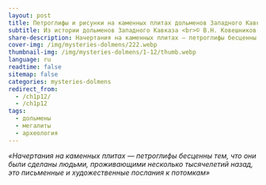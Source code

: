 ```yaml
---
layout: post
title: Петроглифы и рисунки на каменных плитах дольменов Западного Кавказа
subtitle: Из истории дольменов Западного Кавказа <br>© В.Н. Ковешников
share-description: Начертания на каменных плитах — петроглифы бесценны тем, что они были сделаны людьми, проживающими несколько тысячелетий назад, это письменные и художественные послания к потомкам.
cover-img: /img/mysteries-dolmens/222.webp
thumbnail-img: /img/mysteries-dolmens/1-12/thumb.webp
language: ru
readtime: false
sitemap: false
categories: mysteries-dolmens
redirect_from:
  - /ch1p12/
  - /ch1p12
tags:
  - дольмены
  - мегалиты
  - археология
---
```

_«Начертания на каменных плитах — петроглифы бесценны тем, что они были сделаны людьми, проживающими несколько тысячелетий назад, это письменные и художественные послания к потомкам»_
